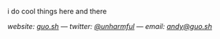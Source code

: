 i do cool things here and there

*website: [guo.sh](https://guo.sh) — twitter:  [@unharmful](https://twitter.com/unharmful) — email: andy@guo.sh*
